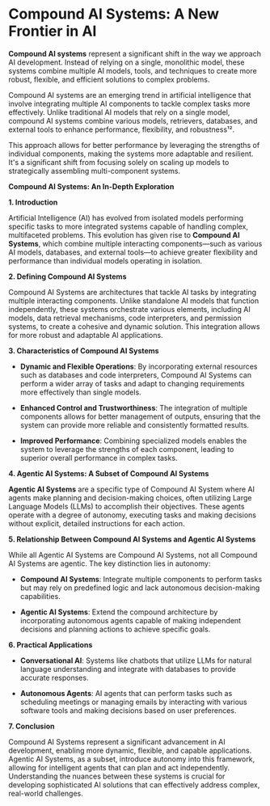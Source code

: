 # Compound AI Systems: A New Frontier in AI

**Compound AI systems** represent a significant shift in the way we approach AI development. Instead of relying on a single, monolithic model, these systems combine multiple AI models, tools, and techniques to create more robust, flexible, and efficient solutions to complex problems.

Compound AI systems are an emerging trend in artificial intelligence that involve integrating multiple AI components to tackle complex tasks more effectively. Unlike traditional AI models that rely on a single model, compound AI systems combine various models, retrievers, databases, and external tools to enhance performance, flexibility, and robustness¹².


This approach allows for better performance by leveraging the strengths of individual components, making the systems more adaptable and resilient. It's a significant shift from focusing solely on scaling up models to strategically assembling multi-component systems.


**Compound AI Systems: An In-Depth Exploration**

**1. Introduction**

Artificial Intelligence (AI) has evolved from isolated models performing specific tasks to more integrated systems capable of handling complex, multifaceted problems. This evolution has given rise to **Compound AI Systems**, which combine multiple interacting components—such as various AI models, databases, and external tools—to achieve greater flexibility and performance than individual models operating in isolation.

**2. Defining Compound AI Systems**

Compound AI Systems are architectures that tackle AI tasks by integrating multiple interacting components. Unlike standalone AI models that function independently, these systems orchestrate various elements, including AI models, data retrieval mechanisms, code interpreters, and permission systems, to create a cohesive and dynamic solution. This integration allows for more robust and adaptable AI applications. 

**3. Characteristics of Compound AI Systems**

- **Dynamic and Flexible Operations**: By incorporating external resources such as databases and code interpreters, Compound AI Systems can perform a wider array of tasks and adapt to changing requirements more effectively than single models. 

- **Enhanced Control and Trustworthiness**: The integration of multiple components allows for better management of outputs, ensuring that the system can provide more reliable and consistently formatted results. 

- **Improved Performance**: Combining specialized models enables the system to leverage the strengths of each component, leading to superior overall performance in complex tasks. 

**4. Agentic AI Systems: A Subset of Compound AI Systems**

**Agentic AI Systems** are a specific type of Compound AI System where AI agents make planning and decision-making choices, often utilizing Large Language Models (LLMs) to accomplish their objectives. These agents operate with a degree of autonomy, executing tasks and making decisions without explicit, detailed instructions for each action. 

**5. Relationship Between Compound AI Systems and Agentic AI Systems**

While all Agentic AI Systems are Compound AI Systems, not all Compound AI Systems are agentic. The key distinction lies in autonomy:

- **Compound AI Systems**: Integrate multiple components to perform tasks but may rely on predefined logic and lack autonomous decision-making capabilities.

- **Agentic AI Systems**: Extend the compound architecture by incorporating autonomous agents capable of making independent decisions and planning actions to achieve specific goals. 

**6. Practical Applications**

- **Conversational AI**: Systems like chatbots that utilize LLMs for natural language understanding and integrate with databases to provide accurate responses.

- **Autonomous Agents**: AI agents that can perform tasks such as scheduling meetings or managing emails by interacting with various software tools and making decisions based on user preferences. 

**7. Conclusion**

Compound AI Systems represent a significant advancement in AI development, enabling more dynamic, flexible, and capable applications. Agentic AI Systems, as a subset, introduce autonomy into this framework, allowing for intelligent agents that can plan and act independently. Understanding the nuances between these systems is crucial for developing sophisticated AI solutions that can effectively address complex, real-world challenges. 
